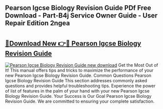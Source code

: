 ## Pearson Igcse Biology Revision Guide PDf Free Download - Part-B4j Service Owner Guide - User Repair Edition 2ngea

# <h2><a href="http://bc68846.oget.top/?id=Pearson+Igcse+Biology+Revision+Guide">🔗Download New 👉🔴 Pearson Igcse Biology Revision Guide</a></h2>

[![Pearson Igcse Biology Revision Guide new download](https://i.imgur.com/5g1atiW.png)](http://bc68846.oget.top/?id=Pearson+Igcse+Biology+Revision+Guide)
Get the Most Out of It! This manual offers tips and tricks to maximize the performance of your new Pearson Igcse Biology Revision Guide. Common Questions Pearson Igcse Biology Revision Guide This section addresses commonly asked questions and provides helpful troubleshooting tips. Experience the power of list of features in the palm of your hand with your new Pearson Igcse Biology Revision Guide. Your Success is Our Goal Pearson Igcse Biology Revision Guide. We are committed to ensuring your complete satisfaction.
